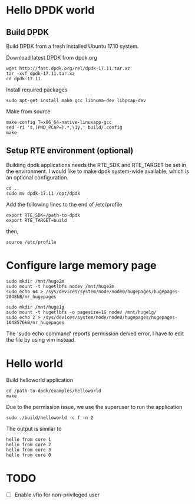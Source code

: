 # Hello DPDK world
## Build DPDK
Build DPDK from a fresh installed Ubuntu 17.10 system.

Download latest DPDK from dpdk.org

    wget http://fast.dpdk.org/rel/dpdk-17.11.tar.xz
    tar -xvf dpdk-17.11.tar.xz
    cd dpdk-17.11
Install required packages

    sudo apt-get install make gcc libnuma-dev libpcap-dev
Make from source

    make config T=x86_64-native-linuxapp-gcc
    sed -ri 's,(PMD_PCAP=).*,\1y,' build/.config
    make
## Setup RTE environment (optional)
Building dpdk applications needs the RTE_SDK and RTE_TARGET be set in the environment.
I would like to make dpdk system-wide available, which is an optional configuration.

    cd ..
    sudo mv dpdk-17.11 /opt/dpdk
Add the following lines to the end of /etc/profile

    export RTE_SDK=/path-to-dpdk
    export RTE_TARGET=build
then,

    source /etc/profile

# Configure large memory page
    sudo mkdir /mnt/huge2m
    sudo mount -t hugetlbfs nodev /mnt/huge2m
    sudo echo 64 > /sys/devices/system/node/node0/hugepages/hugepages-2048kB/nr_hugepages

    sudo mkdir /mnt/huge1g
    sudo mount -t hugetlbfs -o pagesize=1G nodev /mnt/huge1g/
    sudo echo 2 > /sys/devices/system/node/node0/hugepages/hugepages-1048576kB/nr_hugepages

The 'sudo echo command' reports permission denied error, I have to edit the file by using vim instead.

# Hello world
Build helloworld application

    cd /path-to-dpdk/examples/helloworld
    make
Due to the permission issue, we use the superuser to run the application

    sudo ./build/helloworld -c f -n 2
The output is similar to

    hello from core 1
    hello from core 2
    hello from core 3
    hello from core 0
# TODO
- [ ] Enable vfio for non-privileged user

